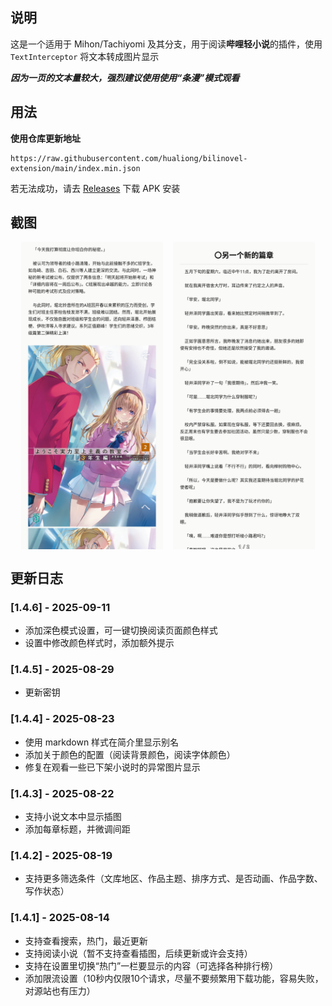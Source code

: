 ## 说明 

这是一个适用于 Mihon/Tachiyomi 及其分支，用于阅读**哔哩轻小说**的插件，使用 `TextInterceptor` 将文本转成图片显示

***因为一页的文本量较大，强烈建议使用使用“条漫”模式观看***

## 用法

**使用仓库更新地址**

```
https://raw.githubusercontent.com/hualiong/bilinovel-extension/main/index.min.json
```

若无法成功，请去 [Releases](https://github.com/hualiong/bilinovel-extension/releases) 下载 APK 安装

## 截图
<div style="display: flex; justify-content: space-evenly;">
  <img src="screen/1.png" width="45%"/>
  <img src="screen/2.png" width="45%"/>
</div>

## 更新日志

### [1.4.6] - 2025-09-11
- 添加深色模式设置，可一键切换阅读页面颜色样式
- 设置中修改颜色样式时，添加额外提示

### [1.4.5] - 2025-08-29
- 更新密钥

### [1.4.4] - 2025-08-23
- 使用 markdown 样式在简介里显示别名
- 添加关于颜色的配置（阅读背景颜色，阅读字体颜色）
- 修复在观看一些已下架小说时的异常图片显示

### [1.4.3] - 2025-08-22
- 支持小说文本中显示插图
- 添加每章标题，并微调间距

### [1.4.2] - 2025-08-19
- 支持更多筛选条件（文库地区、作品主题、排序方式、是否动画、作品字数、写作状态）

### [1.4.1] - 2025-08-14
- 支持查看搜索，热门，最近更新
- 支持阅读小说（暂不支持查看插图，后续更新或许会支持）
- 支持在设置里切换“热门”一栏要显示的内容（可选择各种排行榜）
- 添加限流设置（10秒内仅限10个请求，尽量不要频繁用下载功能，容易失败，对源站也有压力）